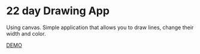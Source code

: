# 22 day Drawing App

Using canvas. Simple application that allows you to draw lines, change their width and color.

[DEMO](https://voloshin-sergei.github.io/50_days/22_day%20Drawing%20app/)
